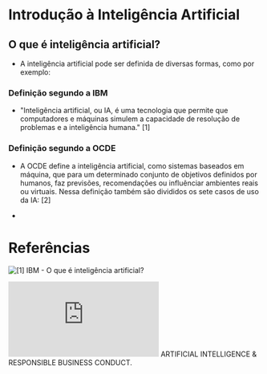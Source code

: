 # Introdução à Inteligência Artificial

## O que é inteligência artificial?

- A inteligência artificial pode ser definida de diversas formas, como por exemplo:

### Definição segundo a IBM

- "Inteligência artificial, ou IA, é uma tecnologia que permite que computadores e máquinas simulem a capacidade de resolução de problemas e a inteligência humana." [1]

### Definição segundo a OCDE

- A OCDE define a inteligência artificial, como sistemas baseados em máquina, que para um determinado conjunto de objetivos definidos por humanos, faz previsões, recomendações ou influênciar ambientes reais ou virtuais. Nessa definição também são divididos os sete casos de uso da IA: [2]
* 


# Referências

![[1]](https://www.ibm.com/br-pt/topics/artificial-intelligence) IBM - O que é inteligência artificial? 

![[2]](https://mneguidelines.oecd.org/RBC-and-artificial-intelligence.pdf) ARTIFICIAL INTELLIGENCE & RESPONSIBLE BUSINESS CONDUCT.

